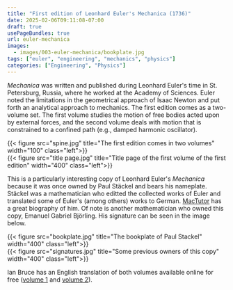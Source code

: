 ```yaml
---
title: "First edition of Leonhard Euler's Mechanica (1736)"
date: 2025-02-06T09:11:08-07:00
draft: true
usePageBundles: true
url: euler-mechanica
images:
  - images/003-euler-mechanica/bookplate.jpg
tags: ["euler", "engineering", "mechanics", "physics"]
categories: ["Engineering", "Physics"]
---
```


*Mechanica* was written and published during Leonhard Euler's time in St. Petersburg, Russia, where he worked at the Academy of Sciences. Euler noted the limitations in the geometrical approach of Isaac Newton and put forth an analytical approach to mechanics. The first edition comes as a two-volume set. The first volume studies the motion of free bodies acted upon by external forces, and the second volume deals with motion that is constrained to a confined path (e.g., damped harmonic oscillator).

{{< figure src="spine.jpg" title="The first edition comes in two volumes" width="100" class="left">}}\
{{< figure src="title page.jpg" title="Title page of the first volume of the first edition" width="400" class="left">}}

This is a particularly interesting copy of Leonhard Euler's *Mechanica* because it was once owned by Paul St&auml;ckel and bears his nameplate. St&auml;ckel was a mathematician who editted the collected works of Euler and translated some of Euler's (among others) works to German. [MacTutor](https://mathshistory.st-andrews.ac.uk/Biographies/Stackel/) has a great biography of him. Of note is another mathematician who owned this copy, Emanuel Gabriel Bj&ouml;rling. His signature can be seen in the image below.

{{< figure src="bookplate.jpg" title="The bookplate of Paul Stackel" width="400" class="left">}}\
{{< figure src="signatures.jpg" title="Some previous owners of this copy" width="400" class="left">}}

Ian Bruce has an English translation of both volumes available online for free ([volume 1](https://www.17centurymaths.com/contents/mechanica1.html) and [volume 2](https://www.17centurymaths.com/contents/mechanica2.html)). 